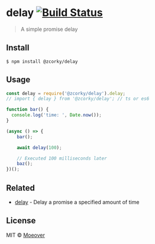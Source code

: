 # delay [![Build Status](https://travis-ci.org/zcorky/delay.svg?branch=master)](https://travis-ci.org/zcorky/delay)

> A simple promise delay

## Install

```
$ npm install @zcorky/delay
```


## Usage

```js
const delay = require('@zcorky/delay').delay;
// import { delay } from '@zcorky/delay'; // ts or es6

function bar() {
  console.log('time: ', Date.now());
}

(async () => {
	bar();

	await delay(100);

	// Executed 100 milliseconds later
	baz();
})();
```

## Related

- [delay](https://github.com/sindresorhus/delay) - Delay a promise a specified amount of time

## License

MIT © [Moeover](https://moeover.com)